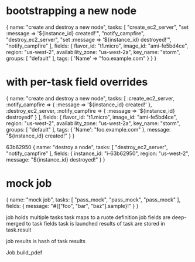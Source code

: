 # bootstrapping a new node
{
  name: "create and destroy a new node",
  tasks: [
    "create_ec2_server",
    "set :message => '${instance_id} created!'",
    "notify_campfire",
    "destroy_ec2_server",
    "set :message => '${instance_id} destroyed!'",
    "notify_campfire"
  ],
  fields: {
    flavor_id: "t1.micro",
    image_id: "ami-fe5bd4ce",
    region: "us-west-2",
    availability_zone: "us-west-2a",
    key_name: "storm",
    groups: [ "default" ],
    tags: { 'Name' => "foo.example.com" }
  }
}

# with per-task field overrides

{
  name: "create and destroy a new node",
  tasks: [
    :create_ec2_server,
    :notify_campfire => { :message => '${instance_id} created!' },
    :destroy_ec2_server,
    :notify_campfire => { :message => '${instance_id} destroyed!' }
  ],
  fields: {
    flavor_id: "t1.micro",
    image_id: "ami-fe5bd4ce",
    region: "us-west-2",
    availability_zone: "us-west-2a",
    key_name: "storm",
    groups: [ "default" ],
    tags: { 'Name': "foo.example.com" },
    message: "${instance_id} created!"
  }
}


63b62950
{
  name: "destroy a node",
  tasks: [
    "destroy_ec2_server",
    "notify_campfire"
  ],
  fields: {
    instance_id: "i-63b62950",
    region: "us-west-2",
    message: "${instance_id} destroyed!"
  }
}

# mock job

{
  name: "mock job",
  tasks: [
    "pass_mock",
    "pass_mock",
    "pass_mock"
  ],
  fields: {
    message: "#{["foo", "bar", "baz"].sample}!"
  }
}

job holds multiple tasks
task maps to a ruote definition
job fields are deep-merged to task fields
task is launched
results of task are stored in task.result

job results is hash of task results

Job.build_pdef